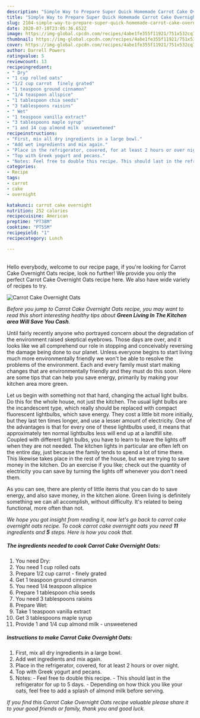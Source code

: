 ```yaml
---
description: "Simple Way to Prepare Super Quick Homemade Carrot Cake Overnight Oats"
title: "Simple Way to Prepare Super Quick Homemade Carrot Cake Overnight Oats"
slug: 2104-simple-way-to-prepare-super-quick-homemade-carrot-cake-overnight-oats
date: 2020-07-10T23:05:36.652Z
image: https://img-global.cpcdn.com/recipes/4abe1fe355f11921/751x532cq70/carrot-cake-overnight-oats-recipe-main-photo.jpg
thumbnail: https://img-global.cpcdn.com/recipes/4abe1fe355f11921/751x532cq70/carrot-cake-overnight-oats-recipe-main-photo.jpg
cover: https://img-global.cpcdn.com/recipes/4abe1fe355f11921/751x532cq70/carrot-cake-overnight-oats-recipe-main-photo.jpg
author: Darrell Powers
ratingvalue: 5
reviewcount: 13
recipeingredient:
- " Dry"
- "1 cup rolled oats"
- "1/2 cup carrot  finely grated"
- "1 teaspoon ground cinnamon"
- "1/4 teaspoon allspice"
- "1 tablespoon chia seeds"
- "3 tablespoons raisins"
- " Wet"
- "1 teaspoon vanilla extract"
- "3 tablespoons maple syrup"
- "1 and 14 cup almond milk  unsweetened"
recipeinstructions:
- "First, mix all dry ingredients in a large bowl."
- "Add wet ingredients and mix again."
- "Place in the refrigerator, covered, for at least 2 hours or over night."
- "Top with Greek yogurt and pecans."
- "Notes: Feel free to double this recipe. This should last in the refrigerator for up to 5 days. Depending on how thick you like your oats, feel free to add a splash of almond milk before serving."
categories:
- Recipe
tags:
- carrot
- cake
- overnight

katakunci: carrot cake overnight 
nutrition: 252 calories
recipecuisine: American
preptime: "PT38M"
cooktime: "PT55M"
recipeyield: "1"
recipecategory: Lunch

---
```

<br>
Hello everybody, welcome to our recipe page, if you're looking for Carrot Cake Overnight Oats recipe, look no further! We provide you only the perfect Carrot Cake Overnight Oats recipe here. We also have wide variety of recipes to try.
<br>


![Carrot Cake Overnight Oats](https://img-global.cpcdn.com/recipes/4abe1fe355f11921/751x532cq70/carrot-cake-overnight-oats-recipe-main-photo.jpg)

<i>Before you jump to Carrot Cake Overnight Oats recipe, you may want to read this short interesting healthy tips about 
<strong>Green Living In The Kitchen area Will Save You Cash</strong>.</i>
</br>

Until fairly recently anyone who portrayed concern about the degradation of the environment raised skeptical eyebrows. Those days are over, and it looks like we all comprehend our role in stopping and conceivably reversing the damage being done to our planet. Unless everyone begins to start living much more environmentally friendly we won't be able to resolve the problems of the environment. Each and every family must start making changes that are environmentally friendly and they must do this soon. Here are some tips that can help you save energy, primarily by making your kitchen area more green.

Let us begin with something not that hard, changing the actual light bulbs. Do this for the whole house, not just the kitchen. The usual light bulbs are the incandescent type, which really should be replaced with compact fluorescent lightbulbs, which save energy. They cost a little bit more initially, but they last ten times longer, and use a lesser amount of electricity. One of the advantages is that for every one of these lightbulbs used, it means that approximately ten normal lightbulbs less will end up at a landfill site. Coupled with different light bulbs, you have to learn to leave the lights off when they are not needed. The kitchen lights in particular are often left on the entire day, just because the family tends to spend a lot of time there. This likewise takes place in the rest of the house, but we are trying to save money in the kitchen. Do an exercise if you like; check out the quantity of electricity you can save by turning the lights off whenever you don't need them.

As you can see, there are plenty of little items that you can do to save energy, and also save money, in the kitchen alone. Green living is definitely something we can all accomplish, without difficulty. It's related to being functional, more often than not.


<i>We hope you got insight from reading it, now let's go back to carrot cake overnight oats recipe. To cook carrot cake overnight oats you need <strong>11</strong> ingredients and <strong>5</strong> steps. Here is how you cook that.
</i>

##### The ingredients needed to cook Carrot Cake Overnight Oats:

1. You need  Dry:
1. You need 1 cup rolled oats
1. Prepare 1/2 cup carrot - finely grated
1. Get 1 teaspoon ground cinnamon
1. You need 1/4 teaspoon allspice
1. Prepare 1 tablespoon chia seeds
1. You need 3 tablespoons raisins
1. Prepare  Wet:
1. Take 1 teaspoon vanilla extract
1. Get 3 tablespoons maple syrup
1. Provide 1 and 1/4 cup almond milk - unsweetened


##### Instructions to make Carrot Cake Overnight Oats:

1. First, mix all dry ingredients in a large bowl.
1. Add wet ingredients and mix again.
1. Place in the refrigerator, covered, for at least 2 hours or over night.
1. Top with Greek yogurt and pecans.
1. Notes: - Feel free to double this recipe. - This should last in the refrigerator for up to 5 days. - Depending on how thick you like your oats, feel free to add a splash of almond milk before serving.


<i>If you find this Carrot Cake Overnight Oats recipe valuable please share it to your good friends or family, thank you and good luck.</i>
